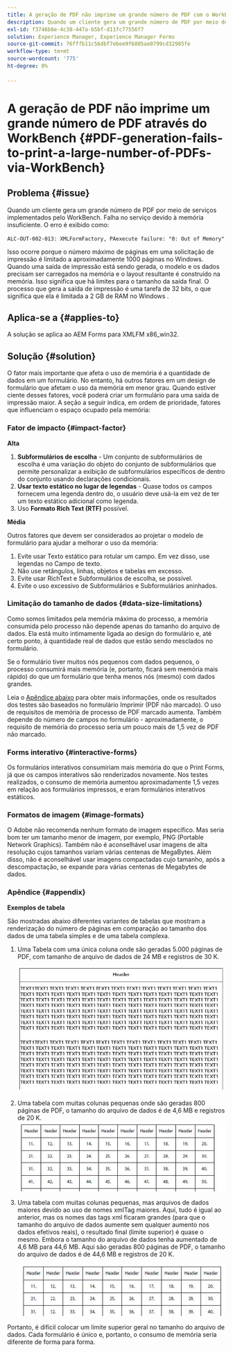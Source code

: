 ```yaml
---
title: A geração de PDF não imprime um grande número de PDF com o WorkBench
description: Quando um cliente gera um grande número de PDF por meio de serviços implementados pelo WorkBench, ocorre uma falha no serviço de impressão.
exl-id: f3746b8e-4c38-447a-b5bf-d11fc77556f7
solution: Experience Manager, Experience Manager Forms
source-git-commit: 76fffb11c56dbf7ebee9f6805ae0799cd32985fe
workflow-type: tm+mt
source-wordcount: '775'
ht-degree: 0%

---
```


# A geração de PDF não imprime um grande número de PDF através do WorkBench {#PDF-generation-fails-to-print-a-large-number-of-PDFs-via-WorkBench}

## Problema {#issue}

Quando um cliente gera um grande número de PDF por meio de serviços implementados pelo WorkBench. Falha no serviço devido à memória insuficiente. O erro é exibido como:

`ALC-OUT-002-013: XMLFormFactory, PAexecute failure: "0: Out of Memory"`

<!-- Attached is a simplified template (BollatoRiservatiLandscape_table_simple.xdp) that simulates the problem.
Using the Designer, if we associate the template "BollatoRiservatiLandscape_table_semplice.xdp" with the XML file "BollatoRiservati.xml" during the generation of the pdf, the process comes to occupy 1.6 Gb of RAM. On the server side, with the complete template, the pdf generation process breaks down, occupying 2 GB of RAM.-->

Isso ocorre porque o número máximo de páginas em uma solicitação de impressão é limitado a aproximadamente 1000 páginas no Windows. Quando uma saída de impressão está sendo gerada, o modelo e os dados precisam ser carregados na memória e o layout resultante é construído na memória. Isso significa que há limites para o tamanho da saída final. O processo que gera a saída de impressão é uma tarefa de 32 bits, o que significa que ela é limitada a 2 GB de RAM no Windows <!--and 4 GB on UNIX-->.

## Aplica-se a {#applies-to}

A solução se aplica ao AEM Forms <!--JEE Server and AEM Forms on OSGi Server--> para XMLFM x86_win32.

## Solução {#solution}

O fator mais importante que afeta o uso de memória é a quantidade de dados em um formulário. No entanto, há outros fatores em um design de formulário que afetam o uso da memória em menor grau. Quando estiver ciente desses fatores, você poderá criar um formulário para uma saída de impressão maior. A seção a seguir indica, em ordem de prioridade, fatores que influenciam o espaço ocupado pela memória:

### Fator de impacto {#impact-factor}

**Alta**

1. **Subformulários de escolha** - Um conjunto de subformulários de escolha é uma variação do objeto do conjunto de subformulários que permite personalizar a exibição de subformulários específicos de dentro do conjunto usando declarações condicionais.
1. **Usar texto estático no lugar de legendas** - Quase todos os campos fornecem uma legenda dentro do, o usuário deve usá-la em vez de ter um texto estático adicional como legenda.
1. Uso **Formato Rich Text (RTF)** possível.

**Média**

Outros fatores que devem ser considerados ao projetar o modelo de formulário para ajudar a melhorar o uso da memória:

1. Evite usar Texto estático para rotular um campo. Em vez disso, use legendas no Campo de texto.
2. Não use retângulos, linhas, objetos e tabelas em excesso.
3. Evite usar RichText e Subformulários de escolha, se possível.
4. Evite o uso excessivo de Subformulários e Subformulários aninhados.

### Limitação do tamanho de dados {#data-size-limitations}

Como somos limitados pela memória máxima do processo, a memória consumida pelo processo não depende apenas do tamanho do arquivo de dados. Ela está muito intimamente ligada ao design do formulário e, até certo ponto, à quantidade real de dados que estão sendo mesclados no formulário.

Se o formulário tiver muitos nós pequenos com dados pequenos, o processo consumirá mais memória (e, portanto, ficará sem memória mais rápido) do que um formulário que tenha menos nós (mesmo) com dados grandes.

Leia o [Apêndice abaixo](#appendix) para obter mais informações, onde os resultados dos testes são baseados no formulário Imprimir (PDF não marcado). O uso de requisitos de memória de processo de PDF marcado aumenta. Também depende do número de campos no formulário - aproximadamente, o requisito de memória do processo seria um pouco mais de 1,5 vez de PDF não marcado.

### Forms interativo {#interactive-forms}

Os formulários interativos consumiriam mais memória do que o Print Forms, já que os campos interativos são renderizados novamente. Nos testes realizados, o consumo de memória aumentou aproximadamente 1,5 vezes em relação aos formulários impressos, e eram formulários interativos estáticos.

### Formatos de imagem {#image-formats}

O Adobe não recomenda nenhum formato de imagem específico. Mas seria bom ter um tamanho menor de imagem, por exemplo, PNG (Portable Network Graphics). Também não é aconselhável usar imagens de alta resolução cujos tamanhos variam várias centenas de MegaBytes. Além disso, não é aconselhável usar imagens compactadas cujo tamanho, após a descompactação, se expande para várias centenas de Megabytes de dados.

### Apêndice {#appendix}

**Exemplos de tabela**

São mostradas abaixo diferentes variantes de tabelas que mostram a renderização do número de páginas em comparação ao tamanho dos dados de uma tabela simples e de uma tabela complexa.

1. Uma Tabela com uma única coluna onde são geradas 5.000 páginas de PDF, com tamanho de arquivo de dados de 24 MB e registros de 30 K.

   ![table_single_column](/help/forms/using/assets/table_single_column.png)

1. Uma tabela com muitas colunas pequenas onde são geradas 800 páginas de PDF, o tamanho do arquivo de dados é de 4,6 MB e registros de 20 K.
   ![table_many_small_columns](/help/forms/using/assets/table_many_small_columns.png)

1. Uma tabela com muitas colunas pequenas, mas arquivos de dados maiores devido ao uso de nomes xmlTag maiores.
Aqui, tudo é igual ao anterior, mas os nomes das tags xml ficaram grandes (para que o tamanho do arquivo de dados aumente sem qualquer aumento nos dados efetivos reais), o resultado final (limite superior) é quase o mesmo. Embora o tamanho do arquivo de dados tenha aumentado de 4,6 MB para 44,6 MB. Aqui são geradas 800 páginas de PDF, o tamanho do arquivo de dados é de 44,6 MB e registros de 20 K.

   ![table_greater_xml_tagname](/help/forms/using/assets/table_bigger_xml_tagname.png)

Portanto, é difícil colocar um limite superior geral no tamanho do arquivo de dados. Cada formulário é único e, portanto, o consumo de memória seria diferente de forma para forma.
